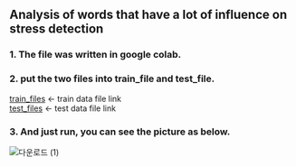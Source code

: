 ## Analysis of words that have a lot of influence on stress detection

### 1. The file was written in google colab.  
### 2. put the two files into train_file and test_file.

[train_files](https://github.com/Haeun-Y/stress-detection/blob/main/dreaddit-train.csv)  <- train data file link  
[test_files](https://github.com/Haeun-Y/stress-detection/blob/main/dreaddit-test.csv)  <- test data file link

### 3. And just run, you can see the picture as below.

![다운로드 (1)](https://user-images.githubusercontent.com/66423140/208301343-70c79f15-1346-41a5-acbc-29e06bb4a40e.png)
